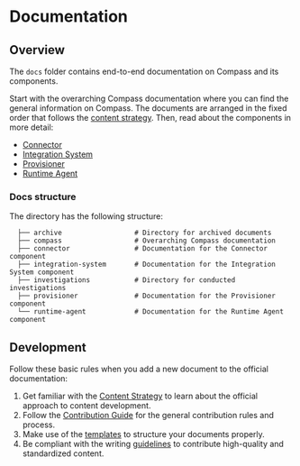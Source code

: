 # Documentation

## Overview

The `docs` folder contains end-to-end documentation on Compass and its components.

Start with the overarching Compass documentation where you can find the general information on Compass. The documents are arranged in the fixed order that follows the [content strategy](https://kyma-project.io/community/guidelines/content/#content-strategy-content-strategy-documentation-types). Then, read about the components in more detail:
* [Connector](./connector)
* [Integration System](./integration-system)
* [Provisioner](./provisioner)
* [Runtime Agent](./runtime-agent)

### Docs structure

The directory has the following structure:

```
  ├── archive                  # Directory for archived documents    
  ├── compass                  # Overarching Compass documentation
  ├── connector                # Documentation for the Connector component          
  ├── integration-system       # Documentation for the Integration System component                                    
  ├── investigations           # Directory for conducted investigations
  ├── provisioner              # Documentation for the Provisioner component                                    
  └── runtime-agent            # Documentation for the Runtime Agent component
```

## Development

Follow these basic rules when you add a new document to the official documentation:

1. Get familiar with the [Content Strategy](https://github.com/kyma-project/community/blob/master/guidelines/content-guidelines/01-content-strategy.md) to learn about the official approach to content development.
2. Follow the [Contribution Guide](https://github.com/kyma-project/community/blob/master/contributing/02-contributing.md) for the general contribution rules and process.
3. Make use of the [templates](https://github.com/kyma-project/community/tree/master/guidelines/templates) to structure your documents properly.
4. Be compliant with the writing [guidelines](https://github.com/kyma-project/community/blob/master/guidelines/content-guidelines) to contribute high-quality and standardized content.
